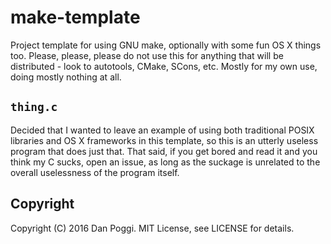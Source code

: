 # make-template

Project template for using GNU make, optionally with some fun OS X things too. Please, please, please do not use this for anything that will be distributed - look to autotools, CMake, SCons, etc. Mostly for my own use, doing mostly nothing at all.

## `thing.c`

Decided that I wanted to leave an example of using both traditional POSIX libraries and OS X frameworks in this template, so this is an utterly useless program that does just that. That said, if you get bored and read it and you think my C sucks, open an issue, as long as the suckage is unrelated to the overall uselessness of the program itself.

## Copyright

Copyright (C) 2016 Dan Poggi. MIT License, see LICENSE for details.
